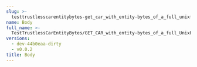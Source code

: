 ```yaml
---
slug: >-
  testtrustlesscarentitybytes-get_car_with_entity-bytes_of_a_full_unixfs_file_(format=car)-body
name: Body
full_name: >-
  TestTrustlessCarEntityBytes/GET_CAR_with_entity-bytes_of_a_full_UnixFS_file_(format=car)/Body
versions:
  - dev-44b0eaa-dirty
  - v0.0.2
title: Body
---
```


